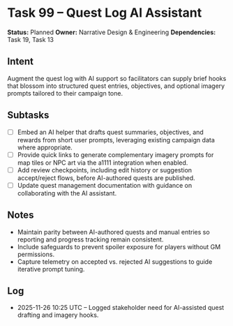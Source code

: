 # Task 99 – Quest Log AI Assistant

**Status:** Planned
**Owner:** Narrative Design & Engineering
**Dependencies:** Task 19, Task 13

## Intent
Augment the quest log with AI support so facilitators can supply brief hooks that blossom into structured quest entries, objectives, and optional imagery prompts tailored to their campaign tone.

## Subtasks
- [ ] Embed an AI helper that drafts quest summaries, objectives, and rewards from short user prompts, leveraging existing campaign data where appropriate.
- [ ] Provide quick links to generate complementary imagery prompts for map tiles or NPC art via the a1111 integration when enabled.
- [ ] Add review checkpoints, including edit history or suggestion accept/reject flows, before AI-authored quests are published.
- [ ] Update quest management documentation with guidance on collaborating with the AI assistant.

## Notes
- Maintain parity between AI-authored quests and manual entries so reporting and progress tracking remain consistent.
- Include safeguards to prevent spoiler exposure for players without GM permissions.
- Capture telemetry on accepted vs. rejected AI suggestions to guide iterative prompt tuning.

## Log
- 2025-11-26 10:25 UTC – Logged stakeholder need for AI-assisted quest drafting and imagery hooks.
